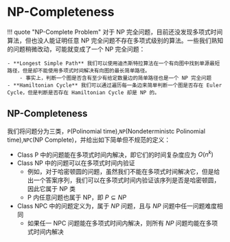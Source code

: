 
# NP-Completeness

!!! quote "NP-Complete Problem"
	对于 NP 完全问题，目前还没发现多项式时间算法，但也没人能证明任意 NP 完全问题不存在多项式级别的算法。一些我们熟知的问题稍微改动，可能就变成了一个 NP 完全问题：
	
	- **Longest Simple Path** 我们可以使用迪杰斯特拉算法在一个有向图中找到单源最短路径，但是却不能使用多项式时间解决有向图的最长简单路径。
		- 事实上，判断一个图是否含有至少有给定数量边的简单路径也是一个 NP 完全问题
	- **Hamiltonian Cycle** 我们可以通过遍历每一条边来简单判断一个图是否存在 Euler Cycle，但是判断是否存在 Hamiltonian Cycle 却是 NP 的。


## NP-Completeness

我们将问题分为三类，`P`(Polinomial time),`NP`(Nondeterministc Polinomial time),`NPC`(NP Complete)，并给出如下简单但不规范的定义：

- Class P 中的问题能在多项式时间内解决，即它们的时间复杂度应为 $O(n^k)$
- Class NP 中的问题可以在多项式时间内验证
	- 例如，对于哈密顿圆的问题，虽然我们不能在多项式时间解决它，但是给出一个答案序列，我们可以在多项式时间内验证该序列是否是哈密顿圆，因此它属于 NP 类
	- P 内任意问题也属于 NP，即 $P\subseteq NP$ 
- Class NPC 中的问题定义为，属于 $NP$ 问题，且与 $NP$ 问题中任一问题难度相同
	- 如果任一 NPC 问题能在多项式时间内解决，则所有 $NP$ 问题均能在多项式时间内解决
